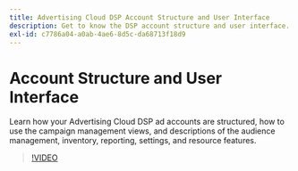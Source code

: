 ```yaml
---
title: Advertising Cloud DSP Account Structure and User Interface
description: Get to know the DSP account structure and user interface.
exl-id: c7786a04-a0ab-4ae6-8d5c-da68713f18d9
---
```

# Account Structure and User Interface

Learn how your Advertising Cloud DSP ad accounts are structured, how to use the campaign management views, and descriptions of the audience management, inventory, reporting, settings, and resource features.

>[!VIDEO](https://video.tv.adobe.com/v/339206)
